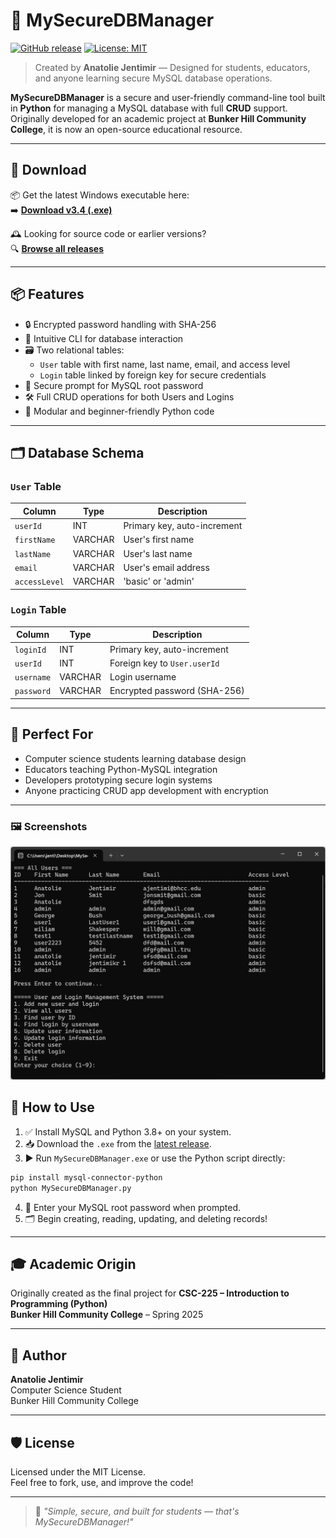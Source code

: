 # 🔐 MySecureDBManager

[![GitHub release](https://img.shields.io/github/v/release/jentimanatol/MySecureDBManager)](https://github.com/jentimanatol/MySecureDBManager/releases)
[![License: MIT](https://img.shields.io/badge/License-MIT-blue.svg)](LICENSE)

> Created by **Anatolie Jentimir** — Designed for students, educators, and anyone learning secure MySQL database operations.

**MySecureDBManager** is a secure and user-friendly command-line tool built in **Python** for managing a MySQL database with full **CRUD** support. Originally developed for an academic project at **Bunker Hill Community College**, it is now an open-source educational resource.

---  

## 🔽 Download

📦 Get the latest Windows executable here:  
➡️ **[Download v3.4 (.exe)](https://github.com/jentimanatol/MySecureDBManager/releases/download/v3.4/MySecureDBManager.exe)**

🕰️ Looking for source code or earlier versions?  
🔍 **[Browse all releases](https://github.com/jentimanatol/MySecureDBManager/releases)**

---

## 📦 Features

- 🔒 Encrypted password handling with SHA-256
- 🧠 Intuitive CLI for database interaction
- 🗃️ Two relational tables:
  - `User` table with first name, last name, email, and access level
  - `Login` table linked by foreign key for secure credentials
- 🔑 Secure prompt for MySQL root password
- 🛠️ Full CRUD operations for both Users and Logins
- 🧩 Modular and beginner-friendly Python code

---

## 🗂️ Database Schema

### `User` Table

| Column       | Type     | Description                  |
|--------------|----------|------------------------------|
| `userId`     | INT      | Primary key, auto-increment  |
| `firstName`  | VARCHAR  | User's first name            |
| `lastName`   | VARCHAR  | User's last name             |
| `email`      | VARCHAR  | User's email address         |
| `accessLevel`| VARCHAR  | 'basic' or 'admin'           |

### `Login` Table

| Column       | Type     | Description                           |
|--------------|----------|---------------------------------------|
| `loginId`    | INT      | Primary key, auto-increment           |
| `userId`     | INT      | Foreign key to `User.userId`          |
| `username`   | VARCHAR  | Login username                        |
| `password`   | VARCHAR  | Encrypted password (SHA-256)          |

---

## 🧪 Perfect For

- Computer science students learning database design
- Educators teaching Python-MySQL integration
- Developers prototyping secure login systems
- Anyone practicing CRUD app development with encryption

---



### 🖼️ Screenshots

<img src="Screenshots/Screenshot1.jpg" width="600">







## 🚀 How to Use

1. ✅ Install MySQL and Python 3.8+ on your system.
2. 📥 Download the `.exe` from the [latest release](https://github.com/jentimanatol/MySecureDBManager/releases).
3. ▶️ Run `MySecureDBManager.exe` or use the Python script directly:

```bash
pip install mysql-connector-python
python MySecureDBManager.py
```

4. 🔐 Enter your MySQL root password when prompted.
5. 🗂️ Begin creating, reading, updating, and deleting records!

---

## 🎓 Academic Origin

Originally created as the final project for **CSC-225 – Introduction to Programming (Python)**  
**Bunker Hill Community College** – Spring 2025

---

## 👤 Author

**Anatolie Jentimir**  
Computer Science Student  
Bunker Hill Community College  

---

## 🛡 License

Licensed under the MIT License.  
Feel free to fork, use, and improve the code!

---

> 💬 _"Simple, secure, and built for students — that's MySecureDBManager!"_
